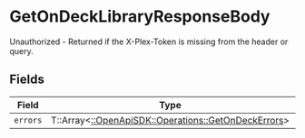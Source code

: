 # GetOnDeckLibraryResponseBody

Unauthorized - Returned if the X-Plex-Token is missing from the header or query.


## Fields

| Field                                                                                             | Type                                                                                              | Required                                                                                          | Description                                                                                       |
| ------------------------------------------------------------------------------------------------- | ------------------------------------------------------------------------------------------------- | ------------------------------------------------------------------------------------------------- | ------------------------------------------------------------------------------------------------- |
| `errors`                                                                                          | T::Array<[::OpenApiSDK::Operations::GetOnDeckErrors](../../models/operations/getondeckerrors.md)> | :heavy_minus_sign:                                                                                | N/A                                                                                               |